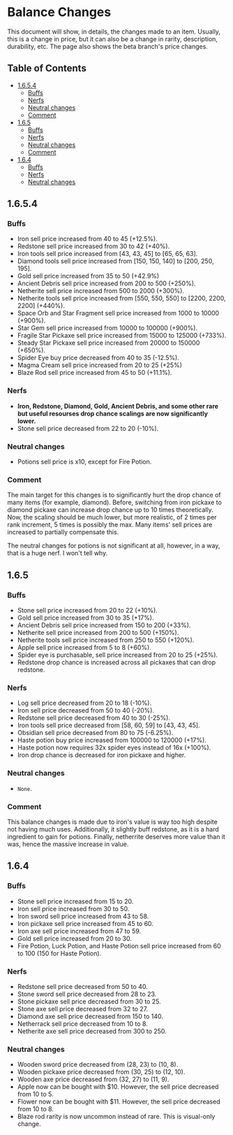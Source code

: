 <!-- omit in toc -->
# Balance Changes

This document will show, in details, the changes made to an item. Usually, this is a change in price, but it can also be a change in rarity, description, durability, etc. The page also shows the beta branch's price changes.

<!-- omit in toc -->
## Table of Contents
- [1.6.5.4](#1654)
    - [Buffs](#buffs)
    - [Nerfs](#nerfs)
    - [Neutral changes](#neutral-changes)
    - [Comment](#comment)
- [1.6.5](#165)
    - [Buffs](#buffs-1)
    - [Nerfs](#nerfs-1)
    - [Neutral changes](#neutral-changes-1)
    - [Comment](#comment-1)
- [1.6.4](#164)
    - [Buffs](#buffs-2)
    - [Nerfs](#nerfs-2)
    - [Neutral changes](#neutral-changes-2)

## 1.6.5.4

### Buffs

- Iron sell price increased from 40 to 45 (+12.5%).
- Redstone sell price increased from 30 to 42 (+40%).
- Iron tools sell price increased from [43, 43, 45] to [65, 65, 63].
- Diamond tools sell price increased from [150, 150, 140] to [200, 250, 195].
- Gold sell price increased from 35 to 50 (+42.9%)
- Ancient Debris sell price increased from 200 to 500 (+250%).
- Netherite sell price increased from 500 to 2000 (+300%).
- Netherite tools sell price increased from [550, 550, 550] to [2200, 2200, 2200] (+440%).
- Space Orb and Star Fragment sell price increased from 1000 to 10000 (+900%).
- Star Gem sell price increased from 10000 to 100000 (+900%).
- Fragile Star Pickaxe sell price increased from 15000 to 125000 (+733%).
- Steady Star Pickaxe sell price increased from 20000 to 150000 (+650%).
- Spider Eye buy price decreased from 40 to 35 (-12.5%).
- Magma Cream sell price increased from 20 to 25 (+25%)
- Blaze Rod sell price increased from 45 to 50 (+11.1%).

### Nerfs

- **Iron, Redstone, Diamond, Gold, Ancient Debris, and some other rare but useful resourses drop chance scalings are now significantly lower.**
- Stone sell price decreased from 22 to 20 (-10%).

### Neutral changes

- Potions sell price is x10, except for Fire Potion.

### Comment

The main target for this changes is to significantly hurt the drop chance of many items (for example, diamond). Before, switching from iron pickaxe to diamond pickaxe can increase drop chance up to 10 times theoretically. Now, the scaling should be much lower, but more realistic, of 2 times per rank increment, 5 times is possibly the max. Many items' sell prices are increased to partially compensate this.

The neutral changes for potions is not significant at all, however, in a way, that is a huge nerf. I won't tell why.

## 1.6.5

### Buffs

- Stone sell price increased from 20 to 22 (+10%).
- Gold sell price increased from 30 to 35 (+17%).
- Ancient Debris sell price increased from 150 to 200 (+33%).
- Netherite sell price increased from 200 to 500 (+150%).
- Netherite tools sell price increased from 250 to 550 (+120%).
- Apple sell price increased from 5 to 8 (+60%).
- Spider eye is purchasable, sell price increased from 20 to 25 (+25%).
- Redstone drop chance is increased across all pickaxes that can drop redstone.

### Nerfs

- Log sell price decreased from 20 to 18 (-10%).
- Iron sell price decreased from 50 to 40 (-20%).
- Redstone sell price decreased from 40 to 30 (-25%).
- Iron tools sell price decreased from [58, 60, 59] to [43, 43, 45].
- Obsidian sell price decreased from 80 to 75 (-6.25%).
- Haste potion buy price increased from 100000 to 120000 (+17%).
- Haste potion now requires 32x spider eyes instead of 16x (+100%).
- Iron drop chance is decreased for iron pickaxe and higher.

### Neutral changes

- `None`.

### Comment

This balance changes is made due to iron's value is way too high despite not having much uses. Additionally, it slightly buff redstone, as it is a hard ingredient to gain for potions. Finally, netherrite deserves more value than it was, hence the massive increase in value.

## 1.6.4

### Buffs

- Stone sell price increased from 15 to 20.
- Iron sell price increased from 30 to 50.
- Iron sword sell price increased from 43 to 58.
- Iron pickaxe sell price increased from 45 to 60.
- Iron axe sell price increased from 47 to 59.
- Gold sell price increased from 20 to 30.
- Fire Potion, Luck Potion, and Haste Potion sell price increased from 60 to 100 (150 for Haste Potion).

### Nerfs

- Redstone sell price decreased from 50 to 40.
- Stone sword sell price decreased from 28 to 23.
- Stone pickaxe sell price decreased from 30 to 25.
- Stone axe sell price decreased from 32 to 27.
- Diamond axe sell price decreased from 150 to 140.
- Netherrack sell price decreased from 10 to 8.
- Netherite axe sell price decreased from 300 to 250.

### Neutral changes

- Wooden sword price decreased from (28, 23) to (10, 8).
- Wooden pickaxe price decreased from (30, 25) to (12, 10).
- Wooden axe price decreased from (32, 27) to (11, 9).
- Apple now can be bought with $10. However, the sell price decreased from 10 to 5.
- Flower now can be bought with $11. However, the sell price decreased from 10 to 8.
- Blaze rod rarity is now uncommon instead of rare. This is visual-only change.
